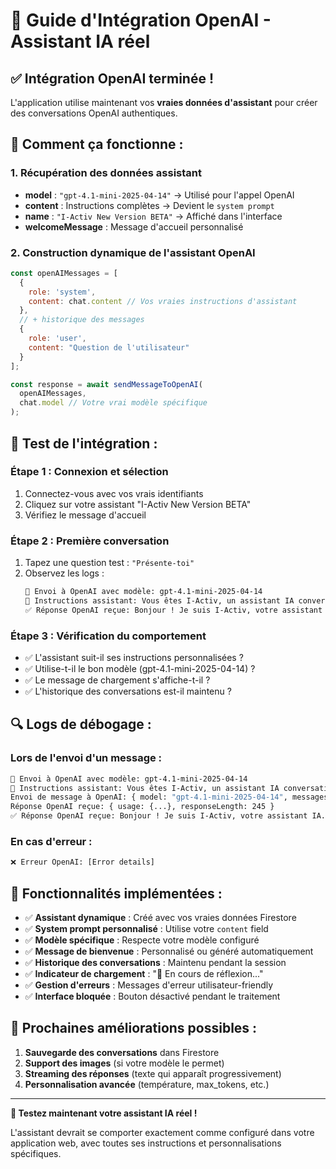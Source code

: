# 🤖 Guide d'Intégration OpenAI - Assistant IA réel

## ✅ **Intégration OpenAI terminée !**

L'application utilise maintenant vos **vraies données d'assistant** pour créer des conversations OpenAI authentiques.

## 🔧 **Comment ça fonctionne :**

### **1. Récupération des données assistant**
- **model** : `"gpt-4.1-mini-2025-04-14"` → Utilisé pour l'appel OpenAI
- **content** : Instructions complètes → Devient le `system prompt`
- **name** : `"I-Activ New Version BETA"` → Affiché dans l'interface
- **welcomeMessage** : Message d'accueil personnalisé

### **2. Construction dynamique de l'assistant OpenAI**
```javascript
const openAIMessages = [
  {
    role: 'system',
    content: chat.content // Vos vraies instructions d'assistant
  },
  // + historique des messages
  {
    role: 'user', 
    content: "Question de l'utilisateur"
  }
];

const response = await sendMessageToOpenAI(
  openAIMessages,
  chat.model // Votre vrai modèle spécifique
);
```

## 🧪 **Test de l'intégration :**

### **Étape 1 : Connexion et sélection**
1. Connectez-vous avec vos vrais identifiants
2. Cliquez sur votre assistant "I-Activ New Version BETA"
3. Vérifiez le message d'accueil

### **Étape 2 : Première conversation**
1. Tapez une question test : `"Présente-toi"`
2. Observez les logs :
   ```bash
   🤖 Envoi à OpenAI avec modèle: gpt-4.1-mini-2025-04-14
   📝 Instructions assistant: Vous êtes I-Activ, un assistant IA conversationnel expert...
   ✅ Réponse OpenAI reçue: Bonjour ! Je suis I-Activ, votre assistant IA...
   ```

### **Étape 3 : Vérification du comportement**
- ✅ L'assistant suit-il ses instructions personnalisées ?
- ✅ Utilise-t-il le bon modèle (gpt-4.1-mini-2025-04-14) ?
- ✅ Le message de chargement s'affiche-t-il ?
- ✅ L'historique des conversations est-il maintenu ?

## 🔍 **Logs de débogage :**

### **Lors de l'envoi d'un message :**
```bash
🤖 Envoi à OpenAI avec modèle: gpt-4.1-mini-2025-04-14
📝 Instructions assistant: Vous êtes I-Activ, un assistant IA conversationnel expert...
Envoi de message à OpenAI: { model: "gpt-4.1-mini-2025-04-14", messagesCount: 2 }
Réponse OpenAI reçue: { usage: {...}, responseLength: 245 }
✅ Réponse OpenAI reçue: Bonjour ! Je suis I-Activ, votre assistant IA...
```

### **En cas d'erreur :**
```bash
❌ Erreur OpenAI: [Error details]
```

## 🎯 **Fonctionnalités implémentées :**

- ✅ **Assistant dynamique** : Créé avec vos vraies données Firestore
- ✅ **System prompt personnalisé** : Utilise votre `content` field
- ✅ **Modèle spécifique** : Respecte votre modèle configuré
- ✅ **Message de bienvenue** : Personnalisé ou généré automatiquement
- ✅ **Historique des conversations** : Maintenu pendant la session
- ✅ **Indicateur de chargement** : "💭 En cours de réflexion..."
- ✅ **Gestion d'erreurs** : Messages d'erreur utilisateur-friendly
- ✅ **Interface bloquée** : Bouton désactivé pendant le traitement

## 🚀 **Prochaines améliorations possibles :**

1. **Sauvegarde des conversations** dans Firestore
2. **Support des images** (si votre modèle le permet)
3. **Streaming des réponses** (texte qui apparaît progressivement)
4. **Personnalisation avancée** (température, max_tokens, etc.)

---

**🎯 Testez maintenant votre assistant IA réel !**

L'assistant devrait se comporter exactement comme configuré dans votre application web, avec toutes ses instructions et personnalisations spécifiques. 